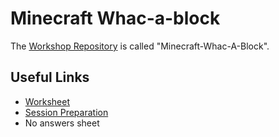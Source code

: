# Minecraft Whac-a-block

The [Workshop Repository](https://github.com/MVSE-Outreach/Minecraft-Whac-A-Block) is called "Minecraft-Whac-A-Block".

## Useful Links

* [Worksheet](Minecraft-Whac-a-block-Worksheet.pdf)
* [Session Preparation](Session-Preparation.pdf)
* No answers sheet
